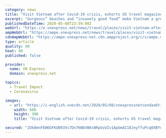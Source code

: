 ```yaml
---
category: news
title: "Visit Vietnam after Covid-19 crisis, exhorts US travel magazine"
excerpt: "Gorgeous” beaches and “insanely good food” make Vietnam a great post Covid-19 destination, says New York-based travel magazine Travel + Leisure."
publishedDateTime: 2020-05-08T23:59:00Z
webUrl: "https://e.vnexpress.net/news/travel/places/visit-vietnam-after-covid-19-crisis-exhorts-us-travel-magazine-4096125.html"
ampWebUrl: "https://ampe.vnexpress.net/news/travel/places/visit-vietnam-after-covid-19-crisis-exhorts-us-travel-magazine-4096125.html"
cdnAmpWebUrl: "https://ampe-vnexpress-net.cdn.ampproject.org/c/s/ampe.vnexpress.net/news/travel/places/visit-vietnam-after-covid-19-crisis-exhorts-us-travel-magazine-4096125.html"
type: article
quality: 90
heat: 90
published: false

provider:
  name: VN Express
  domain: vnexpress.net

topics:
  - Travel Impact
  - Coronavirus

images:
  - url: "https://i-english.vnecdn.net/2020/05/08/vnexpressnetcondao6tiepngu3775-6291-1491-1588905034_660x0.jpg"
    width: 660
    height: 396
    title: "Visit Vietnam after Covid-19 crisis, exhorts US travel magazine"

secured: "2Ok8mnFEWOGFKUB93Vs7Dn7KWbVB6sNRpUvUIv1ApbmAI18JeyffuPcq0XBYd5Rugk+EKu7f3kxUVfQSm0V/Vm+pwZX29jg565fPjWTDzhkrk5KgrtsaMhDim/ZJUR7V3OIk6ox/86PtCc2pVwjlzIhhCryc/DX9OS78ET6lXhd1sDz5gz2Npx3+sXdavO7L0N8NWzPrTCHWoFNTLRFPbPK+EL7cFuaSWofOTB8LpwnMcJ99vCGGxgZeo15vReWYna2ra8FLqYekGDiHxgWSc1zQIxhKC6WCI8mDiCCrcrXzXHsay1OH2V+BoCsZBmZF;WEtNvZbjtFXUND68sTAUcQ=="
---
```


